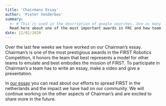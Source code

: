 ```yaml
---
title: 'Chairmans Essay'
author: 'Pieter Venderbos'
summary:
  >- # This is used in the description of google searches. Use as many keywords as possible.
  Read here about one of the most important awards in FRC and how team 5412 is working on this!
date: 12/02/2020
---
```


Over the last few weeks we have worked on our Chairman’s essay. Chairman’s is
one of the most prestigious awards in the FIRST Robotics Competition, it honors
the team that best represents a model for other teams to emulate and best
embodies the mission of FIRST. To participate in Chairman’s a team has to write
an essay, make a video and give a presentation.

In [our essay][essay] you can read about our efforts to spread
FIRST in the netherlands and the impact we have had on our community. We will
continue working on the other aspects of Chairman’s and are excited to share
more in the future.

[essay]: /pages/blog/2020/02/15/chairmans-essay/chairmans.pdf
